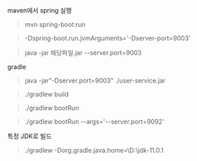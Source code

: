maven에서 spring 실행

> mvn spring-boot:run

> -Dspring-boot.run.jvmArguments='-Dserver-port=9003'

> java -jar 해당파일.jar --server.port=9003

gradle

> java -jar"-Dserver.port=9003" ./user-service.jar

> ./gradlew build

> ./gradlew bootRun

>  ./gradlew bootRun --args='--server.port=9092'


특정 JDK로 빌드
>  ./gradlew -Dorg.gradle.java.home=\\D:\\jdk-11.0.1
